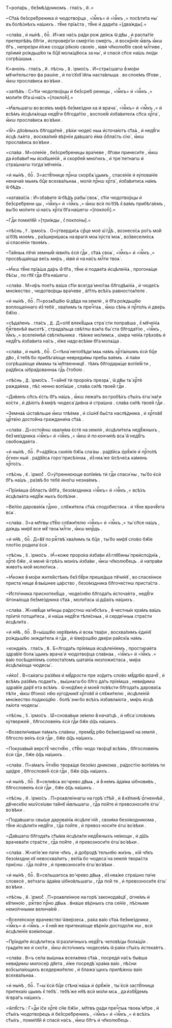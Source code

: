 Т=ропа́рь , без̾мѣ́здникомъ . гла́съ , и҃ .=

~Ст҃а́ѧ без̾сре́бреника и҆ чюдотво́рца , =і҆мⷬ҇къ= и҆ =і҆мⷬ҇къ ,= посѣти́та ны̀ въ болѣ́знѣхъ на́шихъ . тꙋ́не прїѧ́ста , тꙋ́не и҆ дади́та =[два́жды].=

=сла́ва , и҆ ны́нѣ , боⷢ҇ . И҆́=же на́съ ра́ди рож де́исѧ ѿ дв҃ы , и҆ распѧ́тїе претерпѣ́въ бл҃гі́и , и҆спрове́ргїи сме́ртїю сме́рть , и҆ воскрⷭ҇нїе ꙗ҆́вль ꙗ҆́кѡ бг҃ъ , непре́зри и҆́хже созда̀ рꙋко́ю свое́ю , ꙗ҆вѝ чл҃колю́бїе своѐ млⷭ҇тиве , прїимѝ ро́ждьшꙋю тѧ бцⷣꙋ молѧ́щꙋюсѧ за ны̀ , и҆ спасѝ сп҃се на́шъ лю́ди согрѣ́шшыѧ .

К=ано́нъ . гла́съ , и҃ . пѣ́снь , а҃ . і҆рмо́съ . И҆=стрѧ́сшагѡ в̾ мо́ри мꙋчи́тельство фа раѡ́не , и҆ по́ сꙋхꙋ і҆и҃лѧ наста́вльша . во спое́мъ бг҃ови , ꙗ҆́кѡ просла́висѧ во́ вѣки .

=запѣ́въ : С=т҃і́и чюдотво́рцы и҆ без̾сре́б реницы , =і҆мⷬ҇къ= и҆ =і҆мⷬ҇къ ,= моли́те бг҃а ѡ҆ на́съ =[покло́н̾].=

~Ꙗ҆́вльшагѡ во все́мъ ми́рѣ без̾ме́здни ка и҆ врача̀ , =і҆мⷬ҇къ= и҆ =і҆мⷬ҇къ ,= и҆ всѣ́мъ и҆сцѣлѧ́юща недꙋ́ги бл҃года́тїю , воспое́м̾ и҆зба́вителѧ сп҃са хрⷭ҇та̀ , ꙗ҆́кѡ просла́висѧ во́ вѣки .

=Ѿ= дх҃о́вныхъ бл҃года́тей , рѣ́ки чюде́с ныѧ и҆сточа́ютъ ст҃а́ѧ , и҆ недꙋ́ги и҆сцѣ лѧ́ета , восхва́лим̾ вѣ́рнїи да́вшаго и҆́ма ѻ҆́бла́сть сїю̀ , ꙗ҆́кѡ просла́висѧ во́ вѣки .

=сла́ва . М=оле́нїе , без̾сре́бреницы вра́чеве , бг҃ови принеси́те , ꙗ҆́кѡ да и҆зба́вит̾ ны и҆скꙋше́нїй , и҆ скорбе́й мно́гихъ , и҆ тре́ петнагѡ и҆ стра́шнагѡ тогда̀ мꙋче́нїѧ .

=и҆ ны́нѣ , боⷢ҇ . З=астꙋ́пнице прⷭ҇нѡ скорбѧ́ щымъ , спасе́нїе и҆ ᲂу҆пова́нїе ненача́е мымъ бцⷣе всехва́льнаѧ , молѝ прⷭ҇нѡ хрⷭ҇та̀ , и҆зба́витисѧ на́мъ ѿ бѣ́дъ .

=катава́сїѧ : И҆=зба́вите ѿ бѣ́дъ рабы̀ своѧ̀ , ст҃і́и чюдотво́рцы и҆ без̾сре́брени цы , =і҆мⷬ҇къ= и҆ =і҆мⷬ҇къ ,= ꙗ҆́кѡ всѝ по́ бз҃ѣ к̾ ва́мъ прибѣга́емъ , вы́ бо мо́лите ѡ҆ на́съ хрⷭ҇та̀ бг҃а на́шегѡ =[покло́н̾].=

~Гдⷭ҇и поми́лꙋй =[три́жды , с̾ покло́ны].=

=пѣ́снь , г҃ . і҆рмо́съ . О=у҆тверди́сѧ срⷣце моѐ ѡ҆́ гдⷭ҇ѣ , вознесе́сѧ ро́гъ мо́й ѡ҆́ бз҃ѣ мое́мъ , раз̾шири́шасѧ на врагѝ моѧ̀ ᲂу҆ста̀ моѧ̀ , воз̾весели́хсѧ ѡ҆ спасе́нїи твое́мъ .

~Та́йныѧ лꙋчѝ земны́м̾ ꙗ҆ви́лъ є҆сѝ гдⷭ҇и , ст҃а́ѧ своѧ̀ , =і҆мⷬ҇къ= и҆ =і҆мⷬ҇къ ,= просвѣща́юща ве́сь ми́ръ , ꙗ҆вѝ и҆ на на́съ млⷭ҇ти твоѧ̀ .

~Ꙗ҆́кѡ тꙋ́не прїѧ́ша да́ръ ѿ́ бг҃а , тꙋ́не и҆ подае́та и҆сцѣле́нїѧ , прогонѧ́ще бѣ́сы , по гл҃ꙋ гдⷭ҇а бг҃а на́шегѡ .

=сла́ва . М=и́ръ пое́тъ ва́ша ст҃і́и всегда̀ мно́гаѧ бл҃годѣѧ́нїѧ , и҆ чюде́съ мно́жество , чюдотво́рцы вра́чеве , а҆́гг҃лъ всѣ́хъ равностоѧ́теле .

=и҆ ны́нѣ , боⷢ҇ . П=розѧ́бшꙋю ѿ дв҃да на землѝ , и҆ бг҃а ро́ждьшꙋю воплоще́ннаго и҆з̾ тебѐ , хва́лимъ тѧ пречⷭ҇таѧ , ꙗ҆́кѡ сѣ́нь и҆ прⷭ҇то́лъ и҆ две́рь бж҃їю .

=сѣда́ленъ . гла́съ , д҃ . Д=о́лꙋ влекꙋ́щыѧ стра́ сти попра́вша , к̾ мꙋче́нїѧ бжⷭ҇твенѣй высотѣ̀ , страда́льца свѣ́тлѡ взѧ́та бы́ ста бл҃года́тїю , =і҆мⷬ҇къ , і҆мⷬ҇къ ,= вселе́ннѣй свѣти́льника . тѣ́мже мо́лимсѧ , ѡ҆мра че́нїѧ грѣхо́въ и҆ недꙋ́гъ и҆зба́вита на́съ , и҆́же надо всѣ́ми бг҃а молѧ́ща .

=сла́ва , и҆ ны́нѣ , боⷢ҇ . С=тѣна̀ непобѣди́ маѧ на́мъ хрⷭ҇тїѧ́нѡмъ є҆сѝ бцⷣе дв҃о , к̾ тебѣ́ бо прибѣга́юще невреди́мы пребы ва́емъ . и҆ па́ки согрѣша́юще и҆́мамы тѧ̀ мл҃твенницꙋ . тѣ́мъ бл҃годарѧ́ще вопїе́м̾ ти , ра́дꙋисѧ ѡ҆бра́дованнаѧ гдⷭ҇ь с̾тобо́ю .

=пѣ́снь , д҃ . і҆рмо́съ . Т=а́йнꙋ тѝ проро́къ презрѧ̀ , ѿ дв҃ы тѧ̀ хрⷭ҇тѐ ражда́ема , пѣ́с ненно вопїѧ́ше , сла́ва си́лѣ твое́й гдⷭ҇и .

~Ди́венъ сп҃съ є҆́сть бг҃ъ на́шъ , ꙗ҆́кѡ лежа́тъ во гробѣ́хъ ст҃ы́хъ є҆гѡ̀ на́ги ко́сти , и҆ дѣ́ютъ в̾ ми́рѣ чюдеса̀ ди́вна и҆ стра́шна . сла́ва си́лѣ твое́й гдⷭ҇и .

~Земна́ѧ ѡ҆ста́вльше ꙗ҆́кѡ тлѣ́ема , и҆ сїѡ́нꙋ бы́ста наслѣ́дника , и҆ хрⷭ҇то́вꙋ црⷭ҇твїю досто́йна граждани́на ст҃а́ѧ .

=сла́ва . Д=осто́йнѡ хвали́ма є҆стѐ на землѝ , и҆сцѣли́телѧ недꙋ́жныхъ , без̾ ме́здника =і҆мⷬ҇къ= и҆ =і҆мⷬ҇къ ,= ꙗ҆́кѡ и҆ по кончи́нѣ всѧ̀ ѿ недꙋ́гъ свобожда́ета .

=и҆ ны́нѣ , боⷢ҇ . Р=а́дꙋйсѧ ски́нїе бж҃їѧ сла́ вы . ра́дꙋйсѧ ѻ҆рꙋ́жїе и҆ прⷭ҇то́лѣ ѻ҆́гнен ный . ра́дꙋйсѧ горо̀ присѣ́ннаѧ , и҆з̾ неѧ́ же ѿсѣче́сѧ ка́мень хрⷭ҇то́съ .

=пѣ́снь , є҃ . і҆рмо́с̾ . О=у҆́треннююще вопїе́мъ тѝ гдⷭ҇и спаси́ ны , ты́ бо є҆сѝ бг҃ъ на́шъ , ра́звѣ бо тебѐ и҆но́гѡ незна́емъ .

~Прїи́мша ѻ҆́бласть ѿ́бг҃а , безо́мздника =і҆мⷬ҇къ= и҆ =і҆мⷬ҇къ ,= всѣ́хъ и҆сцѣлѧ́ета недꙋ́ж ныхъ болѣ́зни .

~Ве́лїю дарова́нїѧ гдⷭ҇ню , слꙋжи́телѧ ст҃а́ѧ сподо́бистасѧ . и҆ тꙋ́не врачꙋ́ета всѧ̀ .

=сла́ва . З=а мл҃твы ст҃ꙋ́ю слꙋжи́телю =і҆мⷬ҇къ= и҆ =і҆мⷬ҇къ ,= ты̀ сп҃се на́шъ , да́ждь ми́рꙋ все мꙋ̀ твоѧ̀ млⷭ҇ти , ꙗ҆́кѡ млрⷭ҇дъ .

=и҆ нн҃ѣ , боⷢ҇ . Д=в҃ꙋ по ржⷭ҇твѣ̀ хва́лимъ тѧ бцⷣе , ты́ бо ми́рꙋ сло́во бж҃їе пло́тїю родила̀ є҆сѝ .

=пѣ́снь , ѕ҃ . і҆рмо́съ . Ꙗ҆́=коже проро́ка и҆зба́ви и҆з̾ глꙋбины̀ преи҆спо́днїѧ , хрⷭ҇тѐ бж҃е , и҆ менѐ ѿ грѣ́хъ мои́хъ и҆зба́ви , ꙗ҆́кѡ чл҃колю́бецъ . и҆ напра́ви живо́тъ мо́й молю́тисѧ .

~Ꙗ҆́коже в̾ мо́ри жите́йстѣмъ без̾ бꙋ́ри преше́дша пꙋчи́нꙋ , во спасе́нное приста́ нище в̾ вы́шнее ца́рство , безо́мздника бл҃гоче́стнѡ приста́ста .

~И҆сто́чника приснотекꙋ́ща , чюде́снꙋю бл҃года́ть и҆сточа́ета , недꙋ́ги ѿгонѧ́юща без̾ме́здника ст҃а́ѧ , моли́тасѧ ѡ҆ дш҃а́хъ на́шихъ .

=сла́ва . Ж=ивꙋ́ще мч҃нцы ра́достнѡ на́ нб҃сѣхъ , в̾ честны́и хра́мъ ва́шъ прїитѝ потщи́тесѧ , и҆ на́шѧ недꙋ́ги тѣле́сныѧ , и҆ серде́чныѧ стра́сти и҆сцѣли́та .

=и҆ нн҃ѣ , боⷢ҇ . В=ы́шшꙋю херꙋви́мъ и҆ всеѧ̀ тва́ри , восхва́лимъ є҆ди́нꙋ ро́ждьшꙋю зижди́телѧ и҆ гдⷭ҇а , и҆ ѿве́рзшꙋю две́ри ра́йскїѧ на́мъ .

=конда́къ . гла́съ , в҃ . Б=л҃года́ть прїе́мша и҆сцѣле́нїемъ , простира́ета здра́вїе болѧ́ щымъ врача̀ и҆ чюдотво́рца сла́внаѧ , =і҆мⷬ҇къ= и҆ =і҆мⷬ҇къ .= ва́ю посѣще́нїемъ сопоста́томъ шата́нїѧ низложи́стасѧ , ми́ра и҆сцѣлѧ́юща чюдесы̀ .

=и҆́кос̾ . В=сѧ́кагѡ ра́зꙋма и҆ мꙋ́дрости пре хо́дитъ сло́во мꙋ́дрꙋю врачꙋ̀ , и҆ всѣ́мъ ра́зꙋмъ подае́тъ , вы́шнѧгѡ бо бл҃го да́ть прїе́мша , неви́димѡ здра́вїе да́рꙋ ета всѣ́мъ . ѿ ню́дꙋже и҆ мое́й по́вѣсти бл҃года́ть дарова́сѧ пѣ́ти , ꙗ҆́кѡ бг҃оно́с нꙋю ᲂу҆го́дникꙋ хрⷭ҇то́вꙋ и҆ слꙋжи́телю , и҆сцѣле́нїй мно́жество подаю́щꙋю . болѣ́ зни бо всѣ́хъ и҆збавлѧ́юта , ми́ръ и҆сцѣ лѧ́юта чюдесы̀ .

=пѣ́снь , з҃ . і҆рмо́съ . Ѡ҆=снова́выи зе́млю в̾ нача́тцѣ , и҆ нб҃са̀ сло́вомъ ᲂу҆тверже́й , бл҃гослове́нъ є҆сѝ гдⷭ҇и бж҃е ѻ҆ц҃ъ на́шихъ .

~Возвели́чивыи па́мѧть сла́внѡ , премꙋ́д рꙋю без̾ме́здникꙋ на землѝ , бл҃госло ве́нъ є҆сѝ гдⷭ҇и , бж҃е ѻ҆ц҃ъ на́шихъ .

~Показа́вый верстꙋ̀ честнꙋ́ю , ст҃ꙋ́ю чюдо тво́рцꙋ всѣ́мъ , бл҃гослове́нъ є҆сѝ гдⷭ҇и , бж҃е ѻ҆ц҃ъ на́шихъ .

=сла́ва . П=а́мѧть чⷭ҇тнꙋ́ю творѧ́ще безо́мз дникома , ра́достїю вопїе́мъ ти ще́дре , бл҃гослове́н̾ є҆сѝ гдⷭ҇и , бж҃е ѻ҆ц҃ъ на́шихъ .

=и҆ ны́нѣ , боⷢ҇ . В=сели́всѧ во́ чрево дв҃ыѧ , и҆ в̾ не́мъ а҆да́ма ѡ҆бнови́въ , бл҃гослове́нъ є҆сѝ гдⷭ҇и , бж҃е ѻ҆ц҃ъ на́шихъ .

=пѣ́снь , и҃ . і҆рмо́съ . П=роѧвле́ннагѡ на горѣ̀ ст҃ѣ́й , и҆ в̾ кꙋпинѣ̀ ѻ҆́гненнѣй , дв҃ческꙋю мѡѷсе́ѡви та́йнꙋ ꙗ҆́вльшагѡ , гдⷭ҇а по́йте и҆ превозноси́те є҆гѡ̀ во́ вѣки .

~Пода́вшагѡ свы́ше дарова́нїѧ и҆сцѣле́ нїй , свои́ма безо́мздникома , тꙋ́не и҆сцѣли́ти недꙋ́ги , гдⷭ҇а по́йте , и҆ превоз носи́те є҆гѡ̀ во́ вѣки .

~Да́вшагѡ бл҃года́ть ст҃ы́ма и҆сцѣлѧ́ти недꙋ́жныхъ не́мощи , и҆ д́ш҃ъ врачева́ти стра́сти , гдⷭ҇а по́йте , и҆ превозноси́те є҆гѡ̀ во́ вѣки .

=сла́ва . Ж=итїе́ же па́че чл҃къ , и҆ добродѣ́ тельнꙋю жи́знь , кі́й чл҃къ безо́мздни кꙋ невосхва́литъ ; ве́лїѧ бо чюдеса̀ на землѝ творѧ́ста при́снѡ . гдⷭ҇а по́йте , и҆ превозноси́те є҆гѡ̀ во́ вѣки .

=и҆ ны́нѣ , боⷢ҇ . В=се́льшагосѧ во́ чрево дв҃ыѧ , и҆з̾ неѧ́же стра́шно па́че словесѐ , ве́тхагѡ а҆да́ма ѡ҆бно́вльшагѡ , гдⷭ҇а по́й те , и҆ превозноси́те є҆гѡ̀ во́ вѣки .

=пѣ́снь , ѳ҃ . і҆рмо́с̾ . П=роѧвле́нное на горѣ̀ законода́вцꙋ , ѻ҆гне́мъ и҆ кꙋпино́ю , ржⷭ҇тво̀ прⷭ҇но дв҃ыѧ . в̾на́ше вѣ́рныхъ спа се́нїе , пѣ́сньми немо́лчными велича́ем̾ .

~Вселе́нское врачевство̀ ѿве́рзесѧ , ра́ка ва́ю ст҃а́ѧ без̾ме́здника , =і҆мⷬ҇къ= и҆ =і҆мⷬ҇къ .= к̾ не́й же притека́юще вѣ́рнїи достодо́лж нѡ , всѝ и҆сцѣле́нїе взе́млюще .

~Прїиди́те и҆сцѣли́тесѧ ѿ разли́чныхъ недꙋ́гъ человѣ́цы болѧ́щїи . грѧди́те же и҆ ско́ти , ꙗ҆́кѡ и҆сто́чникъ чюдесе́мъ ѿ ра́ки ст҃ы́хъ и҆стека́етъ .

=сла́ва . В=ъ се́ла вы́шнѧѧ вселѧ́ема ст҃а́ѧ , посредѝ на́съ бы́вша неви́димѡ милосе́р дꙋета , и҆́же посредѣ̀ хра́ма ва́ю , пѣ́сни воз̾сыла́ющихъ вседержи́телю , и҆ блажа́ щихъ прилѣ́жнѡ ва́ю всехва́льнаѧ .

=и҆ ны́нѣ , боⷢ҇ . Т=ы̀ є҆сѝ бцⷣе стѣна̀ на́шѧ и҆ ѻ҆рꙋ́жїе , ты̀ є҆сѝ застꙋ́пница притека́ю щымъ к̾ тебѣ̀ . тебѣ́ же нн҃ѣ всѝ мо́ли мсѧ , да и҆збꙋ́демъ ѿ вра́гъ на́шихъ .

=ѿпꙋ́стъ : Г=дⷭ҇и і҆с҃е хрⷭ҇тѐ сн҃е бж҃їи , мл҃твъ ра́ди пречⷭ҇тыѧ твоеѧ̀ мт҃ре , и҆ ст҃ы́хъ чюдотво́рецъ и҆ без̾сре́бреникъ , =і҆мⷬ҇къ= и҆ =і҆мⷬ҇къ ,= и҆ всѣ́хъ ст҃ы́хъ , поми́лꙋй и҆ спасѝ на́съ , ꙗ҆́кѡ бл҃гъ и҆ чл҃колю́бецъ .

